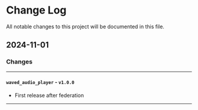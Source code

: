 # Change Log

All notable changes to this project will be documented in this file.

## 2024-11-01

### Changes

---


#### `waved_audio_player` - `v1.0.0`

 - First release after federation
   
---
